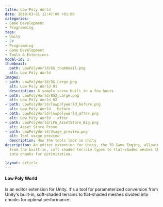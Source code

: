 ```yaml
---
title: Low Poly World
date: 2018-03-01 12:47:00 +01:00
categories:
- Game Development
- Programming
tags:
- Unity
- C#
- Programming
- Game Development
- Tools & Extensions
modal-id: 1
thumbnail:
  path: LowPolyWorld/BG_thumbnail.png
  alt: Low Poly World
images:
- path: LowPolyWorld/BG_Large.png
  alt: Low Poly World 01
  description: A sample scene built in a few hours
- path: LowPolyWorld/BG2_Large.png
  alt: Low Poly World 02
- path: LowPolyWorld/lowpolyworld_before.png
  alt: Low Poly World - before
- path: LowPolyWorld/lowpolyworld_after.png
  alt: Low Poly World - after
- path: LowPolyWorld/LPW_AssetStore_Big.png
  alt: Asset Store Promo
- path: LowPolyWorld/Usage_preview.png
  alt: Tool usage preview
  description: How the tools look in Unity
description: An editor extension for Unity, the 3D Game Engine, allowing fast conversion
  from the built-in, soft shaded terrain types to flat-shaded meshes that are divided
  into chunks for optimization.

layout: article
---
```


#### Low Poly World
is an editor extension for Unity. It's a tool for parameterized conversion from Unity's built-in, soft-shaded terrains to flat-shaded meshes divided into chunks for optimal performance.
